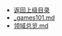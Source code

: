 - [返回上级目录](../)
- [_games101.md](计算机/计算机图形学/games101/_games101.md)
- [领域总览.md](计算机/计算机图形学/games101/领域总览.md)